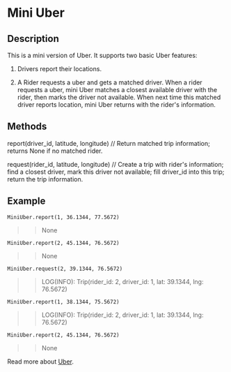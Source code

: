 # Mini Uber

## Description

This is a mini version of Uber. It supports two basic Uber features:

1. Drivers report their locations.

2. A Rider requests a uber and gets a matched driver.
When a rider requests a uber, mini Uber matches a closest available driver with the rider, then marks the driver not available.
When next time this matched driver reports location, mini Uber returns with the rider's information.

## Methods

report(driver_id, latitude, longitude) // Return matched trip information; returns None if no matched rider.

request(rider_id, latitude, longitude) // Create a trip with rider's information; find a closest driver, mark this driver not available; 
fill driver_id into this trip; return the trip information.

## Example

`MiniUber.report(1, 36.1344, 77.5672)`
>> None

`MiniUber.report(2, 45.1344, 76.5672)`
>> None

`MiniUber.request(2, 39.1344, 76.5672)`
>> LOG(INFO): Trip(rider_id: 2, driver_id: 1, lat: 39.1344, lng: 76.5672)

`MiniUber.report(1, 38.1344, 75.5672)`
>> LOG(INFO): Trip(rider_id: 2, driver_id: 1, lat: 39.1344, lng: 76.5672)

`MiniUber.report(2, 45.1344, 76.5672)`
>> None

Read more about [Uber](http://eng.uber.com/).
